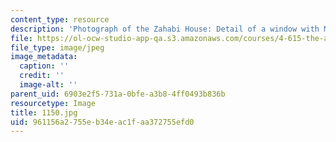 ```yaml
---
content_type: resource
description: 'Photograph of the Zahabi House: Detail of a window with Mushrabiyya.'
file: https://ol-ocw-studio-app-qa.s3.amazonaws.com/courses/4-615-the-architecture-of-cairo-spring-2002/961156a2755eb34eac1faa372755efd0_1150.jpg
file_type: image/jpeg
image_metadata:
  caption: ''
  credit: ''
  image-alt: ''
parent_uid: 6903e2f5-731a-0bfe-a3b8-4ff0493b836b
resourcetype: Image
title: 1150.jpg
uid: 961156a2-755e-b34e-ac1f-aa372755efd0
---
```

